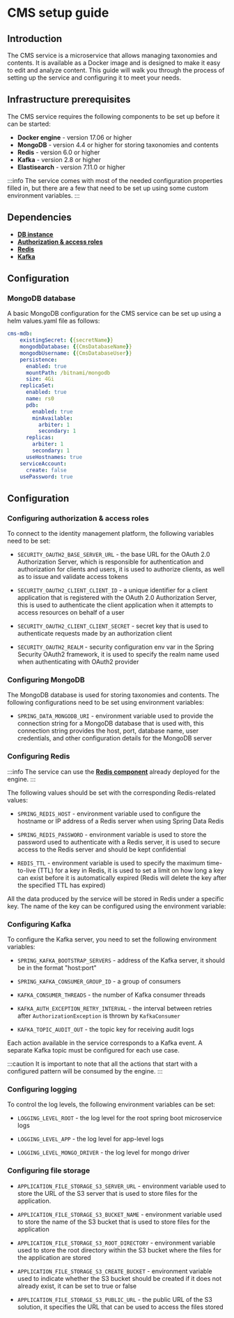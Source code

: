 # CMS setup guide

## Introduction

The CMS service is a microservice that allows managing taxonomies and contents. It is available as a Docker image and is designed to make it easy to edit and analyze content. This guide will walk you through the process of setting up the service and configuring it to meet your needs.

## Infrastructure prerequisites

The CMS service requires the following components to be set up before it can be started:

* **Docker engine** - version 17.06 or higher
* **MongoDB** - version 4.4 or higher for storing taxonomies and contents
* **Redis** - version 6.0 or higher
* **Kafka** - version 2.8 or higher
* **Elastisearch** - version 7.11.0 or higher

:::info
The service comes with most of the needed configuration properties filled in, but there are a few that need to be set up using some custom environment variables.
:::

## Dependencies

* [**DB instance**](#mongodb-database)
* [**Authorization & access roles**](#configuring-authorization--access-roles)
* [**Redis**](#configuring-redis)
* [**Kafka**](#configuring-kafka)

## Configuration

### MongoDB database

A basic MongoDB configuration for the CMS service can be set up using a helm values.yaml file as follows:

```yaml
cms-mdb:
    existingSecret: {{secretName}}
    mongodbDatabase: {{CmsDatabaseName}}
    mongodbUsername: {{CmsDatabaseUser}}
    persistence:
      enabled: true
      mountPath: /bitnami/mongodb
      size: 4Gi
    replicaSet:
      enabled: true
      name: rs0
      pdb:
        enabled: true
        minAvailable:
          arbiter: 1
          secondary: 1
      replicas:
        arbiter: 1
        secondary: 1
      useHostnames: true
    serviceAccount:
      create: false
    usePassword: true
```



## Configuration <a href="#bad24571-ff23-4ec3-83d9-8a2ace74a6b4" id="bad24571-ff23-4ec3-83d9-8a2ace74a6b4"></a>

### Configuring authorization & access roles

To connect to the identity management platform, the following variables need to be set:

* `SECURITY_OAUTH2_BASE_SERVER_URL` - the base URL for the OAuth 2.0 Authorization Server, which is responsible for authentication and authorization for clients and users, it is used to authorize clients, as well as to issue and validate access tokens

* `SECURITY_OAUTH2_CLIENT_CLIENT_ID` - a unique identifier for a client application that is registered with the OAuth 2.0 Authorization Server, this is used to authenticate the client application when it attempts to access resources on behalf of a user

* `SECURITY_OAUTH2_CLIENT_CLIENT_SECRET` - secret key that is used to authenticate requests made by an authorization client

* `SECURITY_OAUTH2_REALM` - security configuration env var in the Spring Security OAuth2 framework, it is used to specify the realm name used when authenticating with OAuth2 provider

### Configuring MongoDB

The MongoDB database is used for storing taxonomies and contents. The following configurations need to be set using environment variables:

* `SPRING_DATA_MONGODB_URI` - environment variable used to provide the connection string for a MongoDB database that is used with, this connection string provides the host, port, database name, user credentials, and other configuration details for the MongoDB server

### Configuring Redis

:::info
The service can use the [**Redis component**](../../platform-setup-guides/platform-setup-guides.md#redis-configuration) already deployed for the engine.
:::

The following values should be set with the corresponding Redis-related values:

* `SPRING_REDIS_HOST` - environment variable used to configure the hostname or IP address of a Redis server when using Spring Data Redis

* `SPRING_REDIS_PASSWORD` - environment variable is used to store the password used to authenticate with a Redis server, it is used to secure access to the Redis server and should be kept confidential

* `REDIS_TTL` - environment variable is used to specify the maximum time-to-live (TTL) for a key in Redis, it is used to set a limit on how long a key can exist before it is automatically expired (Redis will delete the key after the specified TTL has expired)

All the data produced by the service will be stored in Redis under a specific key. The name of the key can be configured using the environment variable:

### Configuring Kafka <a href="#63673403-7b21-440b-a173-211fd5c9a86e" id="63673403-7b21-440b-a173-211fd5c9a86e"></a>

To configure the Kafka server, you need to set the following environment variables:

* `SPRING_KAFKA_BOOTSTRAP_SERVERS` - address of the Kafka server, it should be in the format "host:port"

* `SPRING_KAFKA_CONSUMER_GROUP_ID` - a group of consumers

* `KAFKA_CONSUMER_THREADS` - the number of Kafka consumer threads

* `KAFKA_AUTH_EXCEPTION_RETRY_INTERVAL` - the interval between retries after `AuthorizationException` is thrown by `KafkaConsumer`

* `KAFKA_TOPIC_AUDIT_OUT` - the topic key for receiving audit logs

Each action available in the service corresponds to a Kafka event. A separate Kafka topic must be configured for each use case.

:::caution
It is important to note that all the actions that start with a configured pattern will be consumed by the engine.
:::

### Configuring logging

To control the log levels, the following environment variables can be set:

* `LOGGING_LEVEL_ROOT` - the log level for the root spring boot microservice logs

* `LOGGING_LEVEL_APP` - the log level for app-level logs

* `LOGGING_LEVEL_MONGO_DRIVER` - the log level for mongo driver

### Configuring file storage

* `APPLICATION_FILE_STORAGE_S3_SERVER_URL` - environment variable used to store the URL of the S3 server that is used to store files for the application.

* `APPLICATION_FILE_STORAGE_S3_BUCKET_NAME` - environment variable used to store the name of the S3 bucket that is used to store files for the application

* `APPLICATION_FILE_STORAGE_S3_ROOT_DIRECTORY` - environment variable used to store the root directory within the S3 bucket where the files for the application are stored

* `APPLICATION_FILE_STORAGE_S3_CREATE_BUCKET` - environment variable used to indicate whether the S3 bucket should be created if it does not already exist, it can be set to true or false
 
* `APPLICATION_FILE_STORAGE_S3_PUBLIC_URL` - the public URL of the S3 solution, it specifies the URL that can be used to access the files stored

